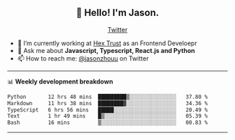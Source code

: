 <h2 align="center">👋 Hello! I'm Jason.</h2>
<p align="center">
  <a href="https://twitter.com/jasonzhouu">Twitter</a>
</p>


- 🔭 I’m currently working at [Hex Trust](https://hextrust.com/) as an Frontend Develoepr
- 💬 Ask me about **Javascript, Typescript, React.js and Python**
- 📫 How to reach me: [@jasonzhouu](https://twitter.com/jasonzhouu) on Twitter

-------

📊 **Weekly development breakdown**
<!--START_SECTION:waka-->

```txt
Python       12 hrs 48 mins  █████████▒░░░░░░░░░░░░░░░   37.80 %
Markdown     11 hrs 38 mins  ████████▓░░░░░░░░░░░░░░░░   34.36 %
TypeScript   6 hrs 56 mins   █████░░░░░░░░░░░░░░░░░░░░   20.49 %
Text         1 hr 49 mins    █▒░░░░░░░░░░░░░░░░░░░░░░░   05.39 %
Bash         16 mins         ▒░░░░░░░░░░░░░░░░░░░░░░░░   00.83 %
```

<!--END_SECTION:waka-->

-------
